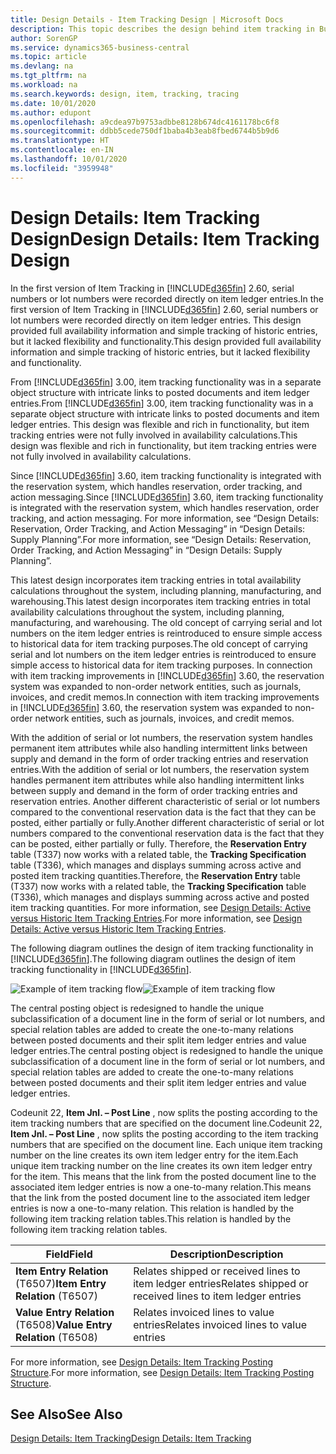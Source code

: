 ```yaml
---
title: Design Details - Item Tracking Design | Microsoft Docs
description: This topic describes the design behind item tracking in Business Central.
author: SorenGP
ms.service: dynamics365-business-central
ms.topic: article
ms.devlang: na
ms.tgt_pltfrm: na
ms.workload: na
ms.search.keywords: design, item, tracking, tracing
ms.date: 10/01/2020
ms.author: edupont
ms.openlocfilehash: a9cdea97b9753adbbe8128b674dc4161178bc6f8
ms.sourcegitcommit: ddbb5cede750df1baba4b3eab8fbed6744b5b9d6
ms.translationtype: HT
ms.contentlocale: en-IN
ms.lasthandoff: 10/01/2020
ms.locfileid: "3959948"
---
```

# <a name="design-details-item-tracking-design"></a><span data-ttu-id="25737-103">Design Details: Item Tracking Design</span><span class="sxs-lookup"><span data-stu-id="25737-103">Design Details: Item Tracking Design</span></span>
<span data-ttu-id="25737-104">In the first version of Item Tracking in [!INCLUDE[d365fin](includes/d365fin_md.md)] 2.60, serial numbers or lot numbers were recorded directly on item ledger entries.</span><span class="sxs-lookup"><span data-stu-id="25737-104">In the first version of Item Tracking in [!INCLUDE[d365fin](includes/d365fin_md.md)] 2.60, serial numbers or lot numbers were recorded directly on item ledger entries.</span></span> <span data-ttu-id="25737-105">This design provided full availability information and simple tracking of historic entries, but it lacked flexibility and functionality.</span><span class="sxs-lookup"><span data-stu-id="25737-105">This design provided full availability information and simple tracking of historic entries, but it lacked flexibility and functionality.</span></span>  

<span data-ttu-id="25737-106">From [!INCLUDE[d365fin](includes/d365fin_md.md)] 3.00, item tracking functionality was in a separate object structure with intricate links to posted documents and item ledger entries.</span><span class="sxs-lookup"><span data-stu-id="25737-106">From [!INCLUDE[d365fin](includes/d365fin_md.md)] 3.00, item tracking functionality was in a separate object structure with intricate links to posted documents and item ledger entries.</span></span> <span data-ttu-id="25737-107">This design was flexible and rich in functionality, but item tracking entries were not fully involved in availability calculations.</span><span class="sxs-lookup"><span data-stu-id="25737-107">This design was flexible and rich in functionality, but item tracking entries were not fully involved in availability calculations.</span></span>  

<span data-ttu-id="25737-108">Since [!INCLUDE[d365fin](includes/d365fin_md.md)] 3.60, item tracking functionality is integrated with the reservation system, which handles reservation, order tracking, and action messaging.</span><span class="sxs-lookup"><span data-stu-id="25737-108">Since [!INCLUDE[d365fin](includes/d365fin_md.md)] 3.60, item tracking functionality is integrated with the reservation system, which handles reservation, order tracking, and action messaging.</span></span> <span data-ttu-id="25737-109">For more information, see “Design Details: Reservation, Order Tracking, and Action Messaging” in “Design Details: Supply Planning”.</span><span class="sxs-lookup"><span data-stu-id="25737-109">For more information, see “Design Details: Reservation, Order Tracking, and Action Messaging” in “Design Details: Supply Planning”.</span></span>  

<span data-ttu-id="25737-110">This latest design incorporates item tracking entries in total availability calculations throughout the system, including planning, manufacturing, and warehousing.</span><span class="sxs-lookup"><span data-stu-id="25737-110">This latest design incorporates item tracking entries in total availability calculations throughout the system, including planning, manufacturing, and warehousing.</span></span> <span data-ttu-id="25737-111">The old concept of carrying serial and lot numbers on the item ledger entries is reintroduced to ensure simple access to historical data for item tracking purposes.</span><span class="sxs-lookup"><span data-stu-id="25737-111">The old concept of carrying serial and lot numbers on the item ledger entries is reintroduced to ensure simple access to historical data for item tracking purposes.</span></span> <span data-ttu-id="25737-112">In connection with item tracking improvements in [!INCLUDE[d365fin](includes/d365fin_md.md)] 3.60, the reservation system was expanded to non-order network entities, such as journals, invoices, and credit memos.</span><span class="sxs-lookup"><span data-stu-id="25737-112">In connection with item tracking improvements in [!INCLUDE[d365fin](includes/d365fin_md.md)] 3.60, the reservation system was expanded to non-order network entities, such as journals, invoices, and credit memos.</span></span>  

<span data-ttu-id="25737-113">With the addition of serial or lot numbers, the reservation system handles permanent item attributes while also handling intermittent links between supply and demand in the form of order tracking entries and reservation entries.</span><span class="sxs-lookup"><span data-stu-id="25737-113">With the addition of serial or lot numbers, the reservation system handles permanent item attributes while also handling intermittent links between supply and demand in the form of order tracking entries and reservation entries.</span></span> <span data-ttu-id="25737-114">Another different characteristic of serial or lot numbers compared to the conventional reservation data is the fact that they can be posted, either partially or fully.</span><span class="sxs-lookup"><span data-stu-id="25737-114">Another different characteristic of serial or lot numbers compared to the conventional reservation data is the fact that they can be posted, either partially or fully.</span></span> <span data-ttu-id="25737-115">Therefore, the **Reservation Entry** table (T337) now works with a related table, the **Tracking Specification** table (T336), which manages and displays summing across active and posted item tracking quantities.</span><span class="sxs-lookup"><span data-stu-id="25737-115">Therefore, the **Reservation Entry** table (T337) now works with a related table, the **Tracking Specification** table (T336), which manages and displays summing across active and posted item tracking quantities.</span></span> <span data-ttu-id="25737-116">For more information, see [Design Details: Active versus Historic Item Tracking Entries](design-details-active-versus-historic-item-tracking-entries.md).</span><span class="sxs-lookup"><span data-stu-id="25737-116">For more information, see [Design Details: Active versus Historic Item Tracking Entries](design-details-active-versus-historic-item-tracking-entries.md).</span></span>  

<span data-ttu-id="25737-117">The following diagram outlines the design of item tracking functionality in [!INCLUDE[d365fin](includes/d365fin_md.md)].</span><span class="sxs-lookup"><span data-stu-id="25737-117">The following diagram outlines the design of item tracking functionality in [!INCLUDE[d365fin](includes/d365fin_md.md)].</span></span>  

<span data-ttu-id="25737-118">![Example of item tracking flow](media/design_details_item_tracking_design.png "Example of item tracking flow")</span><span class="sxs-lookup"><span data-stu-id="25737-118">![Example of item tracking flow](media/design_details_item_tracking_design.png "Example of item tracking flow")</span></span>  

<span data-ttu-id="25737-119">The central posting object is redesigned to handle the unique subclassification of a document line in the form of serial or lot numbers, and special relation tables are added to create the one-to-many relations between posted documents and their split item ledger entries and value ledger entries.</span><span class="sxs-lookup"><span data-stu-id="25737-119">The central posting object is redesigned to handle the unique subclassification of a document line in the form of serial or lot numbers, and special relation tables are added to create the one-to-many relations between posted documents and their split item ledger entries and value ledger entries.</span></span>  

<span data-ttu-id="25737-120">Codeunit 22, **Item Jnl. – Post Line** , now splits the posting according to the item tracking numbers that are specified on the document line.</span><span class="sxs-lookup"><span data-stu-id="25737-120">Codeunit 22, **Item Jnl. – Post Line** , now splits the posting according to the item tracking numbers that are specified on the document line.</span></span> <span data-ttu-id="25737-121">Each unique item tracking number on the line creates its own item ledger entry for the item.</span><span class="sxs-lookup"><span data-stu-id="25737-121">Each unique item tracking number on the line creates its own item ledger entry for the item.</span></span> <span data-ttu-id="25737-122">This means that the link from the posted document line to the associated item ledger entries is now a one-to-many relation.</span><span class="sxs-lookup"><span data-stu-id="25737-122">This means that the link from the posted document line to the associated item ledger entries is now a one-to-many relation.</span></span> <span data-ttu-id="25737-123">This relation is handled by the following item tracking relation tables.</span><span class="sxs-lookup"><span data-stu-id="25737-123">This relation is handled by the following item tracking relation tables.</span></span>  

|<span data-ttu-id="25737-124">Field</span><span class="sxs-lookup"><span data-stu-id="25737-124">Field</span></span>|<span data-ttu-id="25737-125">Description</span><span class="sxs-lookup"><span data-stu-id="25737-125">Description</span></span>|  
|---------------|---------------------------------------|  
|<span data-ttu-id="25737-126">**Item Entry Relation** (T6507)</span><span class="sxs-lookup"><span data-stu-id="25737-126">**Item Entry Relation** (T6507)</span></span>|<span data-ttu-id="25737-127">Relates shipped or received lines to item ledger entries</span><span class="sxs-lookup"><span data-stu-id="25737-127">Relates shipped or received lines to item ledger entries</span></span>|  
|<span data-ttu-id="25737-128">**Value Entry Relation** (T6508)</span><span class="sxs-lookup"><span data-stu-id="25737-128">**Value Entry Relation** (T6508)</span></span>|<span data-ttu-id="25737-129">Relates invoiced lines to value entries</span><span class="sxs-lookup"><span data-stu-id="25737-129">Relates invoiced lines to value entries</span></span>|  

<span data-ttu-id="25737-130">For more information, see [Design Details: Item Tracking Posting Structure](design-details-item-tracking-posting-structure.md).</span><span class="sxs-lookup"><span data-stu-id="25737-130">For more information, see [Design Details: Item Tracking Posting Structure](design-details-item-tracking-posting-structure.md).</span></span>  

## <a name="see-also"></a><span data-ttu-id="25737-131">See Also</span><span class="sxs-lookup"><span data-stu-id="25737-131">See Also</span></span>  
[<span data-ttu-id="25737-132">Design Details: Item Tracking</span><span class="sxs-lookup"><span data-stu-id="25737-132">Design Details: Item Tracking</span></span>](design-details-item-tracking.md)
